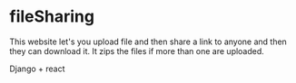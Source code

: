 # fileSharing

This website let's you upload file and then share a link to anyone and then they can download it.
It zips the files if more than one are uploaded. 

Django + react